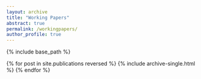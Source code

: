 ```yaml
---
layout: archive
title: "Working Papers"
abstract: true
permalink: /workingpapers/
author_profile: true
---
```


{% include base_path %}

{% for post in site.publications reversed %}
  {% include archive-single.html %}
{% endfor %}
